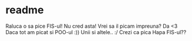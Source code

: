 # readme

Raluca o sa pice FIS-ul!
Nu cred asta!
Vrei sa il picam impreuna?
Da <3
Daca tot am picat si POO-ul :))
Unii si altele.. :/
Crezi ca pica Hapa FIS-ul??
